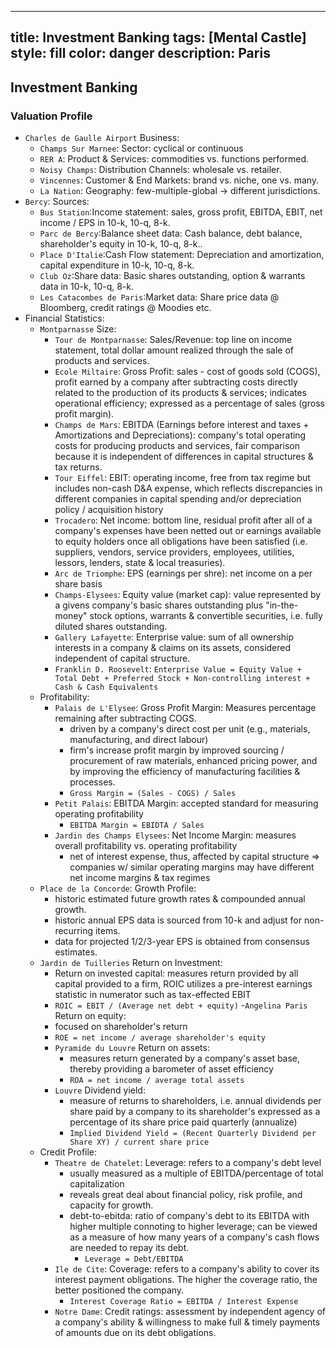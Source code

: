 
---
title: Investment Banking
tags: [Mental Castle]
style: fill
color: danger
description: Paris
---

## Investment Banking

### Valuation Profile

- `Charles de Gaulle Airport` Business: 
  - `Champs Sur Marnee`: Sector: cyclical or continuous
  - `RER A`: Product & Services: commodities vs. functions performed.
  - `Noisy Champs`: Distribution Channels: wholesale vs. retailer.
  - `Vincennes`: Customer & End Markets: brand vs. niche, one vs. many.
  - `La Nation`: Geography: few-multiple-global -> different jurisdictions.
- `Bercy`: Sources: 
  - `Bus Station`:Income statement: sales, gross profit, EBITDA, EBIT, net income / EPS in 10-k, 10-q, 8-k.
  - `Parc de Bercy`:Balance sheet data: Cash balance, debt balance, shareholder's equity in 10-k, 10-q, 8-k..
  - `Place D'Italie`:Cash Flow statement: Depreciation and amortization, capital expenditure in 10-k, 10-q, 8-k.
  - `Club Oz`:Share data: Basic shares outstanding, option & warrants data in 10-k, 10-q, 8-k. 
  - `Les Catacombes de Paris`:Market data: Share price data @ Bloomberg, credit ratings @ Moodies etc.
- Financial Statistics:
  - `Montparnasse` Size: 
    - `Tour de Montparnasse`: Sales/Revenue: top line on income statement, total dollar amount realized through the sale of products and services.
    - `Ecole Miltaire`: Gross Profit: sales - cost of goods sold (COGS), profit earned by a company after subtracting costs directly related to the production of its products & services; indicates operational efficiency; expressed as a percentage of sales (gross profit margin).
    - `Champs de Mars`: EBITDA (Earnings before interest and taxes + Amortizations and Depreciations): company's total operating costs for producing products and services, fair comparison because it is independent of differences in capital structures & tax returns.
    - `Tour Eiffel`: EBIT: operating income, free from tax regime but includes non-cash D&A expense, which reflects discrepancies in different companies in capital spending and/or depreciation policy / acquisition history
    - `Trocadero`: Net income: bottom line, residual profit after all of a company's expenses have been netted out or earnings available to equity holders once all obligations have been satisfied (i.e. suppliers, vendors, service providers, employees, utilities, lessors, lenders, state & local treasuries).
    - `Arc de Triomphe`: EPS (earnings per shre): net income on a per share basis
    - `Champs-Elysees`: Equity value (market cap): value represented by a givens company's basic shares outstanding plus "in-the-money" stock options, warrants & convertible securities, i.e. fully diluted shares outstanding.
    - `Gallery Lafayette`: Enterprise value: sum of all ownership interests in a company & claims on its assets, considered independent of capital structure.
    - `Franklin D. Roosevelt`: `Enterprise Value = Equity Value + Total Debt + Preferred Stock + Non-controlling interest + Cash & Cash Equivalents`
  - Profitability:
    - `Palais de L'Elysee`: Gross Profit Margin: Measures percentage remaining after subtracting COGS.
      - driven by a company's direct cost per unit (e.g., materials, manufacturing, and direct labour)
      - firm's increase profit margin by improved sourcing / procurement of raw materials, enhanced pricing power, and by improving the efficiency of manufacturing facilities & processes. 
      - `Gross Margin = (Sales - COGS) / Sales`
    - `Petit Palais`: EBITDA Margin: accepted standard for measuring operating profitability
      - `EBITDA Margin = EBIDTA / Sales`
    - `Jardin des Champs Elysees`: Net Income Margin: measures overall profitability vs. operating profitability
      - net of interest expense, thus, affected by capital structure => companies w/ similar operating margins may have different net income margins & tax regimes
  - `Place de la Concorde`: Growth Profile:
    - historic estimated future growth rates & compounded annual growth.
    - historic annual EPS data is sourced from 10-k and adjust for non-recurring items.
    - data for projected 1/2/3-year EPS is obtained from consensus estimates.
  - `Jardin de Tuilleries` Return on Investment:
      - Return on invested capital: measures return provided by all capital provided to a firm, ROIC utilizes a pre-interest earnings statistic in numerator such as tax-effected EBIT
      - `ROIC = EBIT / (Average net debt + equity)`
    -`Angelina Paris` Return on equity: 
      - focused on shareholder's return 
      - `ROE = net income / average shareholder's equity`
    - `Pyramide du Louvre` Return on assets: 
      - measures return generated by a company's asset base, thereby providing a barometer of asset efficiency
      - `ROA = net income / average total assets`
    - `Louvre` Dividend yield: 
      - measure of returns to shareholders, i.e. annual dividends per share paid by a company to its shareholder's expressed as a percentage of its share price paid quarterly (annualize)
      - `Implied Dividend Yield = (Recent Quarterly Dividend per Share XY) / current share price`
  - Credit Profile: 
    - `Theatre de Chatelet`: Leverage: refers to a company's debt level
      - usually measured as a multiple of EBITDA/percentage of total capitalization
      - reveals great deal about financial policy, risk profile, and capacity for growth.
      - debt-to-ebitda: ratio of company's debt to its EBITDA with higher multiple connoting to higher leverage; can be viewed as a measure of how many years of a company's cash flows are needed to repay its debt.
        - `Leverage = Debt/EBITDA`
    - `Ile de Cite`: Coverage: refers to a company's ability to cover its interest payment obligations. The higher the coverage ratio, the better positioned the company.
      - `Interest Coverage Ratio = EBITDA / Interest Expense`
    - `Notre Dame`: Credit ratings: assessment by independent agency of a company's ability & willingness to make full & timely payments of amounts due on its debt obligations.
